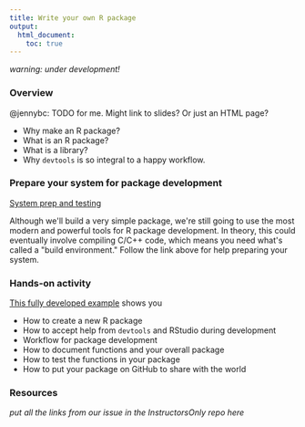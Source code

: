 ```yaml
---
title: Write your own R package
output:
  html_document:
    toc: true
---
```


*warning: under development!*

### Overview

@jennybc: TODO for me. Might link to slides? Or just an HTML page?

  * Why make an R package?
  * What is an R package?
  * What is a library?
  * Why `devtools` is so integral to a happy workflow.

### Prepare your system for package development

[System prep and testing](packages01_system-prep.html)

Although we'll build a very simple package, we're still going to use the most modern and powerful tools for R package development. In theory, this could eventually involve compiling C/C++ code, which means you need what's called a "build environment." Follow the link above for help preparing your system.
  
### Hands-on activity

[This fully developed example](packages02_activity.html) shows you

  * How to create a new R package
  * How to accept help from `devtools` and RStudio during development
  * Workflow for package development
  * How to document functions and your overall package
  * How to test the functions in your package
  * How to put your package on GitHub to share with the world

### Resources

*put all the links from our issue in the InstructorsOnly repo here*